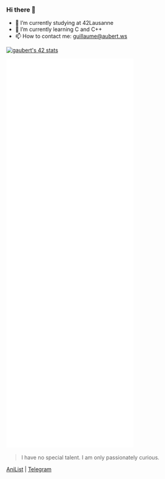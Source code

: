 ### Hi there 👋

- 🔭 I’m currently studying at 42Lausanne
- 🌱 I’m currently learning C and C++
- 📫 How to contact me: guillaume@aubert.ws

[![gaubert's 42 stats](https://badge42.vercel.app/api/v2/cl1g0pdbz000609mrgixjjlh3/stats?cursusId=21&coalitionId=192)](https://github.com/JaeSeoKim/badge42)

![Metrics](/github-metrics.svg)

>I have no special talent. I am only passionately curious.

[AniList](https://anilist.co/user/GuillaumeCH/) | [Telegram](https://t.me/Guillaume1868)
